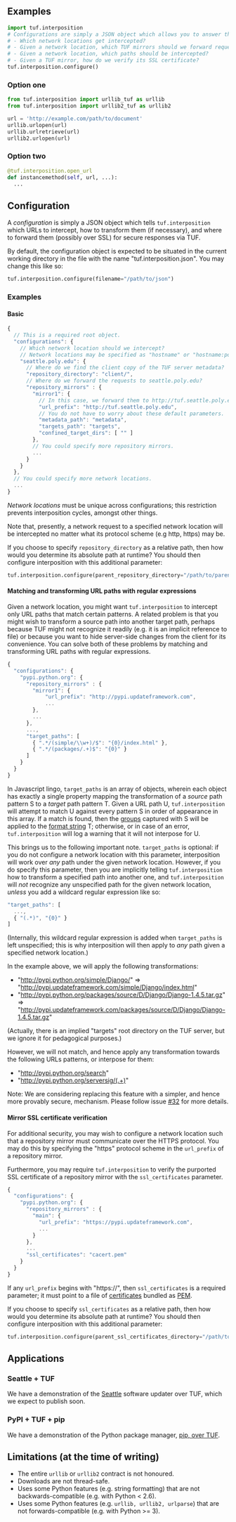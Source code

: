 ## Examples

```python
import tuf.interposition
# Configurations are simply a JSON object which allows you to answer these questions:
# - Which network locations get intercepted?
# - Given a network location, which TUF mirrors should we forward requests to?
# - Given a network location, which paths should be intercepted?
# - Given a TUF mirror, how do we verify its SSL certificate?
tuf.interposition.configure()
```

### Option one

```python
from tuf.interposition import urllib_tuf as urllib
from tuf.interposition import urllib2_tuf as urllib2

url = 'http://example.com/path/to/document'
urllib.urlopen(url)
urllib.urlretrieve(url)
urllib2.urlopen(url)
```

### Option two

```python
@tuf.interposition.open_url
def instancemethod(self, url, ...):
  ...
```

## Configuration

A *configuration* is simply a JSON object which tells `tuf.interposition` which
URLs to intercept, how to transform them (if necessary), and where to forward
them (possibly over SSL) for secure responses via TUF.

By default, the configuration object is expected to be situated in the current
working directory in the file with the name "tuf.interposition.json". You may
change this like so:

```python
tuf.interposition.configure(filename="/path/to/json")
```

### Examples

#### Basic

```javascript
{
  // This is a required root object.
  "configurations": {
    // Which network location should we intercept?
    // Network locations may be specified as "hostname" or "hostname:port".
    "seattle.poly.edu": {
      // Where do we find the client copy of the TUF server metadata?
      "repository_directory": "client/",
      // Where do we forward the requests to seattle.poly.edu?
      "repository_mirrors" : {
        "mirror1": {
          // In this case, we forward them to http://tuf.seattle.poly.edu
          "url_prefix": "http://tuf.seattle.poly.edu",
          // You do not have to worry about these default parameters.
          "metadata_path": "metadata",
          "targets_path": "targets",
          "confined_target_dirs": [ "" ]
        },
        // You could specify more repository mirrors.
        ...
      }
    }
  },
  // You could specify more network locations.
  ...
}
```

*Network locations* must be unique across configurations; this restriction
prevents interposition cycles, amongst other things.

Note that, presently, a network request to a specified network location will be
intercepted no matter what its protocol scheme (e.g http, https) may be.

If you choose to specify `repository_directory` as a relative path, then how
would you determine its absolute path at runtime? You should then configure
interposition with this additional parameter:

```python
tuf.interposition.configure(parent_repository_directory="/path/to/parent/to/repository_directory")
```

#### Matching and transforming URL paths with regular expressions

Given a network location, you might want `tuf.interposition` to intercept only
URL paths that match certain patterns. A related problem is that you might wish
to transform a source path into another target path, perhaps because TUF might
not recognize it readily (e.g. it is an implicit reference to file) or because
you want to hide server-side changes from the client for its convenience. You
can solve both of these problems by matching and transforming URL paths with
regular expressions.

```javascript
{
  "configurations": {
    "pypi.python.org": {
      "repository_mirrors" : {
        "mirror1": {
            "url_prefix": "http://pypi.updateframework.com",
            ...
        },
        ...
      },
      ...,
      "target_paths": [
        { ".*/(simple/\\w+)/$": "{0}/index.html" },
        { ".*/(packages/.+)$": "{0}" }
      ]
    }
  }
}
```

In Javascript lingo, `target_paths` is an array of objects, wherein each object
has exactly a single property mapping the transformation of a *source* path
pattern S to a *target* path pattern T. Given a URL path U, `tuf.interposition`
will attempt to match U against every pattern S in order of appearance in this
array. If a match is found, then the
[groups](http://docs.python.org/2/library/re.html#match-objects) captured with S
will be applied to the [format
string](http://docs.python.org/2/library/string.html#string-formatting) T;
otherwise, or in case of an error, `tuf.interposition` will log a warning that
it will not interpose for U.

This brings us to the following important note. `target_paths` is optional: if
you do not configure a network location with this parameter, interposition will
work over *any* path under the given network location. However, if you do
specify this parameter, then you are implicitly telling `tuf.interposition` how
to transform a specified path into another one, and `tuf.interposition` will
*not* recognize any unspecified path for the given network location, *unless*
you add a wildcard regular expression like so:

```javascript
"target_paths": [
  ...,
  { "(.*)", "{0}" }
]
```

(Internally, this wildcard regular expression is added when `target_paths` is
left unspecified; this is why interposition will then apply to *any* path given
a specified network location.)

In the example above, we will apply the following transformations:

- "http://pypi.python.org/simple/Django/" => "http://pypi.updateframework.com/simple/Django/index.html"
- "http://pypi.python.org/packages/source/D/Django/Django-1.4.5.tar.gz" => "http://pypi.updateframework.com/packages/source/D/Django/Django-1.4.5.tar.gz"

(Actually, there is an implied "targets" root directory on the TUF server, but
we ignore it for pedagogical purposes.)

However, we will not match, and hence apply any transformation towards the
following URLs patterns, or interpose for them:

- "http://pypi.python.org/search"
- "http://pypi.python.org/serversig/(.+)"

Note: We are considering replacing this feature with a simpler, and hence more
provably secure, mechanism. Please follow issue
[#32](https://github.com/akonst/tuf/issues/32) for more details.

#### Mirror SSL certificate verification

For additional security, you may wish to configure a network location such that
a repository mirror must communicate over the HTTPS protocol. You may do this
by specifying the "https" protocol scheme in the `url_prefix` of a repository
mirror.

Furthermore, you may require `tuf.interposition` to verify the purported SSL
certificate of a repository mirror with the `ssl_certificates` parameter.

```javascript
{
  "configurations": {
    "pypi.python.org": {
      "repository_mirrors" : {
        "main": {
          "url_prefix": "https://pypi.updateframework.com",
          ...
        }
      },
      ...
      "ssl_certificates": "cacert.pem"
    }
  }
}
```

If any `url_prefix` begins with "https://", then `ssl_certificates` is a
required parameter; it must point to a file of
[certificates](http://docs.python.org/2/library/ssl.html#certificates) bundled
as [PEM](https://www.ietf.org/rfc/rfc1422).

If you choose to specify `ssl_certificates` as a relative path, then how
would you determine its absolute path at runtime? You should then configure
interposition with this additional parameter:

```python
tuf.interposition.configure(parent_ssl_certificates_directory="/path/to/parent/to/ssl_certificates")
```

## Applications

### Seattle + TUF

We have a demonstration of the [Seattle](https://seattle.poly.edu/)
software updater over TUF, which we expect to publish soon.

### PyPI + TUF + pip

We have a demonstration of the Python package manager, [pip, over
TUF](https://github.com/dachshund/pip/tree/tuf).

## Limitations (at the time of writing)

- The entire `urllib` or `urllib2` contract is not honoured.
- Downloads are not thread-safe.
- Uses some Python features (e.g. string formatting) that are not backwards-compatible (e.g. with Python < 2.6).
- Uses some Python features (e.g. `urllib, urllib2, urlparse`) that are not forwards-compatible (e.g. with Python >= 3).
